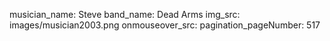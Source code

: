 musician_name: Steve
band_name: Dead Arms
img_src: images/musician2003.png
onmouseover_src: 
pagination_pageNumber: 517